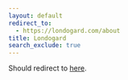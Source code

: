 ```yaml
---
layout: default
redirect_to:
  - https://londogard.com/about
title: Londogard
search_exclude: true
---
```


Should redirect to [here](https://londogard.com/about).